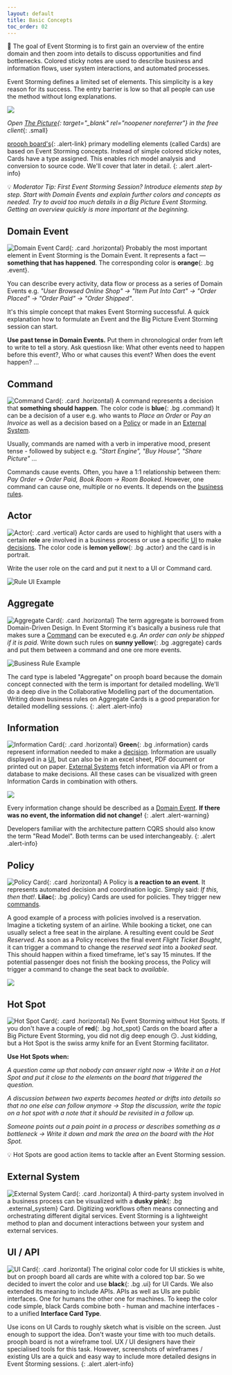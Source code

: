 ```yaml
---
layout: default
title: Basic Concepts
toc_order: 02
---
```


:dart: The goal of Event Storming is to first gain an overview of the entire domain and then zoom into details to discuss opportunities and find bottlenecks. Colored sticky notes are used to describe business and information flows, user system interactions, and automated processes.

Event Storming defines a limited set of elements. This simplicity is a key reason for its success. The entry barrier is low so that all people can use the method without long explanations.

<a href="{{site.baseurl}}/assets/images/Event_Storming_The_Picture.png" data-lightbox="The-Picture" data-title="Event Storming - The Picture">
    <span class="lightbox-indicator"></span>
    <img src="{{site.baseurl}}/assets/images/Event_Storming_The_Picture.png" />
</a>


*Open [The Picture](https://free.prooph-board.com/inspectio/boards/import/https%3A%2F%2Fraw.githubusercontent.com%2Fevent-engine%2Finspectio%2Fmaster%2Fassets%2FExample%2520Boards%2FThe%2520Picture.xml?temp=1){: target="_blank" rel="noopener noreferrer"} in the free client*{: .small}

[prooph board's](https://prooph-board.com/){: .alert-link} primary modelling elements (called Cards) are based on Event Storming concepts. Instead of simple colored sticky notes, Cards have a type assigned.
This enables rich model analysis and conversion to source code. We'll cover that later in detail.
{: .alert .alert-info}

:bulb: *Moderator Tip: First Event Storming Session? Introduce elements step by step. Start with Domain Events and explain further colors and concepts as needed. Try to avoid too much details in a Big Picture Event Storming. Getting an overview quickly is more important at the beginning.*

## Domain Event

![Domain Event Card]({{site.baseurl}}/assets/images/Cards/Domain_Event.png){: .card .horizontal} Probably the most important element in Event Storming is the Domain Event. It represents a fact &mdash; **something that has happened**.
The corresponding color is **orange**{: .bg .event}.

You can describe every activity, data flow or process as a series of Domain Events e.g. *"User Browsed Online Shop" -> "Item Put Into Cart" -> "Order Placed" -> "Order Paid" -> "Order Shipped"*.

It's this simple concept that makes Event Storming successful. A quick explanation how to formulate an Event and the Big Picture Event Storming session can start.

**Use past tense in Domain Events.** Put them in chronological order from left to write to tell a story. Ask questiosn like: What other events need to happen before this event?, Who or what causes this event? When does the event happen? ...

## Command

![Command Card]({{site.baseurl}}/assets/images/Cards/Command.png){: .card .horizontal} A command represents a decision that **something should happen**. The color code is **blue**{: .bg .command}
It can be a decision of a user e.g. who wants to *Place an Order* or *Pay an Invoice* as well as a decision based on a [Policy](#policy) or made in an [External System](#external-system).

Usually, commands are named with a verb in imperative mood, present tense - followed by subject e.g. *"Start Engine", "Buy House", "Share Picture" ...*

Commands cause events. Often, you have a 1:1 relationship between them: *Pay Order -> Order Paid, Book Room -> Room Booked*.
However, one command can cause one, multiple or no events. It depends on the [business rules](#aggregate).

## Actor

![Actor]({{site.baseurl}}/assets/images/Cards/Actor.png){: .card .vertical} Actor cards are used to highlight that users with a certain **role** are involved in a business process
or use a specific [UI](#ui--api) to make [decisions](#command). The color code is **lemon yellow**{: .bg .actor} and the card is in portrait.

Write the user role on the card and put it next to a UI or Command card.

![Rule UI Example]({{site.baseurl}}/assets/images/event_storming_role_ui_example.png)

## Aggregate
![Aggregate Card]({{site.baseurl}}/assets/images/Cards/Aggregate.png){: .card .horizontal} The term aggregate is borrowed from Domain-Driven Design.
In Event Storming it's basically a business rule that makes sure a [Command](#command) can be executed e.g. *An order can only be shipped if it is paid*. Write down such rules on  **sunny yellow**{: .bg .aggregate} cards
and put them between a command and one ore more events.

![Business Rule Example]({{site.baseurl}}/assets/images/event_storming_business_rule_example.png)

The card type is labeled "Aggregate" on prooph board because the domain concept connected with the term is important for detailed modelling. We'll do a deep dive in the Collaborative Modelling part of the documentation.
Writing down business rules on Aggregate Cards is a good preparation for detailed modelling sessions.
{: .alert .alert-info}

## Information

![Information Card]({{site.baseurl}}/assets/images/Cards/Information.png){: .card .horizontal} **Green**{: .bg .information} cards represent information needed to make a [decision](#command).
Information are usually displayed in a [UI](#ui--api), but can also be in an excel sheet, PDF document or printed out on paper. [External Systems](#external-system) fetch information via API or from a database to make decisions.
All these cases can be visualized with green Information Cards in combination with others.

<a href="{{site.baseurl}}/assets/images/event_storming_information_example.png" data-lightbox="Information-Example" data-title="Information Cards Example">
    <span class="lightbox-indicator"></span>
    <img src="{{site.baseurl}}/assets/images/event_storming_information_example.png" />
</a>


Every information change should be described as a [Domain Event](#domain-event). **If there was no event, the information did not change!**
{: .alert .alert-warning}

Developers familiar with the architecture pattern CQRS should also know the term "Read Model". Both terms can be used interchangeably.
{: .alert .alert-info}

## Policy

![Policy Card]({{site.baseurl}}/assets/images/Cards/Policy.png){: .card .horizontal} A Policy is **a reaction to an event**. It represents automated decision and coordination logic.
Simply said: *If this, then that!*. **Lilac**{: .bg .policy} Cards are used for policies. They trigger new [commands](#command).

A good example of a process with policies involved is a reservation. Imagine a ticketing system of an airline. While booking a ticket, one can
usually select a free seat in the airplane. A resulting event could be *Seat Reserved*.  As soon as a Policy receives the final event *Flight Ticket Bought*, it can trigger a command
to change the *reserved seat* into a *booked seat*. This should happen within a fixed timeframe, let's say 15 minutes. If the potential passenger does not finish the booking process,
the Policy will trigger a command to change the seat back to *available*.

<a href="{{site.baseurl}}/assets/images/event_storming_reservation_with_policies_example.png" data-lightbox="Reservation-Policy-Example" data-title="Reservation with Policies Example">
    <span class="lightbox-indicator"></span>
    <img src="{{site.baseurl}}/assets/images/event_storming_reservation_with_policies_example.png" />
</a>


## Hot Spot

![Hot Spot Card]({{site.baseurl}}/assets/images/Cards/Hot_Spot.png){: .card .horizontal} No Event Storming without Hot Spots. If you don't have a couple of **red**{: .bg .hot_spot} Cards on the board after a Big Picture
Event Storming, you did not dig deep enough :smirk:. Just kidding, but a Hot Spot is the swiss army knife for an Event Storming facilitator.

**Use Hot Spots when:**

*A question came up that nobody can answer right now -> Write it on a Hot Spot and put it close to the elements on the board that triggered the question.*

*A discussion between two experts becomes heated or drifts into details so that no one else can follow anymore -> Stop the discussion, write the topic on a hot spot with a note that it should be revisited in a follow up.*

*Someone points out a pain point in a process or describes something as a bottleneck -> Write it down and mark the area on the board with the Hot Spot.*

:bulb: Hot Spots are good action items to tackle after an Event Storming session.

## External System

![External System Card]({{site.baseurl}}/assets/images/Cards/External_System.png){: .card .horizontal} A third-party system involved in a business process can be visualized with a **dusky pink**{: .bg .external_system} Card.
Digitizing workflows often means connecting and orchestrating different digital services. Event Storming is a lightweight method to plan and document interactions between your system and external services.

## UI / API

![UI Card]({{site.baseurl}}/assets/images/Cards/UI.png){: .card .horizontal} The original color code for UI stickies is white, but on prooph board all cards are white with a colored top bar.
So we decided to invert the color and use **black**{: .bg .ui} for UI Cards. We also extended its meaning to include APIs. APIs as well as UIs are public interfaces.
One for humans the other one for machines. To keep the color code simple, black Cards combine both - human and machine interfaces - to a unified **Interface Card Type**.

Use icons on UI Cards to roughly sketch what is visible on the screen. Just enough to support the idea. Don't waste your time with too much details. prooph board is not a wireframe tool. UX / UI designers have
their specialised tools for this task. However, screenshots of wireframes / existing UIs are a quick and easy way to include more detailed designs in Event Storming sessions.
{: .alert .alert-info}

